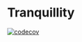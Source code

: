 # Tranquillity

[![codecov](https://codecov.io/gh/Freonius/tranquillity/branch/dev/graph/badge.svg?token=F6HK01BK76)](https://codecov.io/gh/Freonius/tranquillity)
